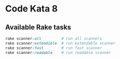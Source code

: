 # Code Kata 8

## Available Rake tasks

```ruby
rake scanner:all         # run all scanners
rake scanner:extendible  # run extendable scanner
rake scanner:fast        # run fast scanner
rake scanner:readable    # run readable scanner
```
